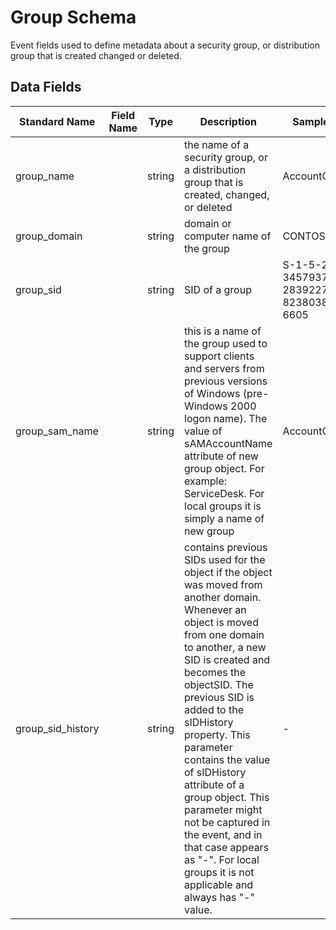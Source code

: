 # Group Schema
Event fields used to define metadata about a security group, or distribution group that is created changed or deleted.

## Data Fields
|Standard Name|Field Name|Type|Description|Sample Value|
|---|---|---|---|---|
|group_name||string|the name of a security group, or a distribution group that is created, changed, or deleted|AccountOperators|
|group_domain||string|domain or computer name of the group|CONTOSO|
|group_sid||string|SID of a group|S-1-5-21-3457937927-2839227994-823803824-6605|
|group_sam_name||string|this is a name of the group used to support clients and servers from previous versions of Windows (pre-Windows 2000 logon name). The value of sAMAccountName attribute of new group object. For example: ServiceDesk. For local groups it is simply a name of new group|AccountOperators|
|group_sid_history||string|contains previous SIDs used for the object if the object was moved from another domain. Whenever an object is moved from one domain to another, a new SID is created and becomes the objectSID. The previous SID is added to the sIDHistory property. This parameter contains the value of sIDHistory attribute of a group object. This parameter might not be captured in the event, and in that case appears as "-". For local groups it is not applicable and always has "-" value.|-|